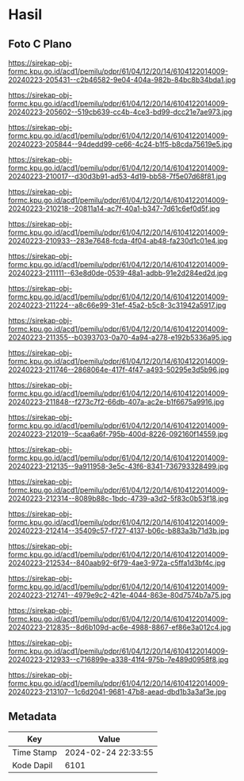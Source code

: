# Hasil

## Foto C Plano

https://sirekap-obj-formc.kpu.go.id/acd1/pemilu/pdpr/61/04/12/20/14/6104122014009-20240223-205431--c2b46582-9e04-404a-982b-84bc8b34bda1.jpg

https://sirekap-obj-formc.kpu.go.id/acd1/pemilu/pdpr/61/04/12/20/14/6104122014009-20240223-205602--519cb639-cc4b-4ce3-bd99-dcc21e7ae973.jpg

https://sirekap-obj-formc.kpu.go.id/acd1/pemilu/pdpr/61/04/12/20/14/6104122014009-20240223-205844--94dedd99-ce66-4c24-b1f5-b8cda75619e5.jpg

https://sirekap-obj-formc.kpu.go.id/acd1/pemilu/pdpr/61/04/12/20/14/6104122014009-20240223-210017--d30d3b91-ad53-4d19-bb58-7f5e07d68f81.jpg

https://sirekap-obj-formc.kpu.go.id/acd1/pemilu/pdpr/61/04/12/20/14/6104122014009-20240223-210218--20811a14-ac7f-40a1-b347-7d61c6ef0d5f.jpg

https://sirekap-obj-formc.kpu.go.id/acd1/pemilu/pdpr/61/04/12/20/14/6104122014009-20240223-210933--283e7648-fcda-4f04-ab48-fa230d1c01e4.jpg

https://sirekap-obj-formc.kpu.go.id/acd1/pemilu/pdpr/61/04/12/20/14/6104122014009-20240223-211111--63e8d0de-0539-48a1-adbb-91e2d284ed2d.jpg

https://sirekap-obj-formc.kpu.go.id/acd1/pemilu/pdpr/61/04/12/20/14/6104122014009-20240223-211224--a8c66e99-31ef-45a2-b5c8-3c31942a5917.jpg

https://sirekap-obj-formc.kpu.go.id/acd1/pemilu/pdpr/61/04/12/20/14/6104122014009-20240223-211355--b0393703-0a70-4a94-a278-e192b5336a95.jpg

https://sirekap-obj-formc.kpu.go.id/acd1/pemilu/pdpr/61/04/12/20/14/6104122014009-20240223-211746--2868064e-417f-4f47-a493-50295e3d5b96.jpg

https://sirekap-obj-formc.kpu.go.id/acd1/pemilu/pdpr/61/04/12/20/14/6104122014009-20240223-211848--f273c7f2-66db-407a-ac2e-b1f6675a9916.jpg

https://sirekap-obj-formc.kpu.go.id/acd1/pemilu/pdpr/61/04/12/20/14/6104122014009-20240223-212019--5caa6a6f-795b-400d-8226-092160f14559.jpg

https://sirekap-obj-formc.kpu.go.id/acd1/pemilu/pdpr/61/04/12/20/14/6104122014009-20240223-212135--9a911958-3e5c-43f6-8341-736793328499.jpg

https://sirekap-obj-formc.kpu.go.id/acd1/pemilu/pdpr/61/04/12/20/14/6104122014009-20240223-212314--8089b88c-1bdc-4739-a3d2-5f83c0b53f18.jpg

https://sirekap-obj-formc.kpu.go.id/acd1/pemilu/pdpr/61/04/12/20/14/6104122014009-20240223-212414--35409c57-f727-4137-b06c-b883a3b71d3b.jpg

https://sirekap-obj-formc.kpu.go.id/acd1/pemilu/pdpr/61/04/12/20/14/6104122014009-20240223-212534--840aab92-6f79-4ae3-972a-c5ffa1d3bf4c.jpg

https://sirekap-obj-formc.kpu.go.id/acd1/pemilu/pdpr/61/04/12/20/14/6104122014009-20240223-212741--4979e9c2-421e-4044-863e-80d7574b7a75.jpg

https://sirekap-obj-formc.kpu.go.id/acd1/pemilu/pdpr/61/04/12/20/14/6104122014009-20240223-212835--8d6b109d-ac6e-4988-8867-ef86e3a012c4.jpg

https://sirekap-obj-formc.kpu.go.id/acd1/pemilu/pdpr/61/04/12/20/14/6104122014009-20240223-212933--c716899e-a338-41f4-975b-7e489d0958f8.jpg

https://sirekap-obj-formc.kpu.go.id/acd1/pemilu/pdpr/61/04/12/20/14/6104122014009-20240223-213107--1c6d2041-9681-47b8-aead-dbd1b3a3af3e.jpg


## Metadata

| Key        | Value               |
| ---------- | ------------------- |
| Time Stamp | 2024-02-24 22:33:55 |
| Kode Dapil | 6101                |



